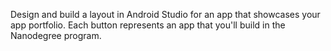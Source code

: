 Design and build a layout in Android Studio for an app that showcases your app portfolio. 
Each button represents an app that you'll build in the Nanodegree program.
